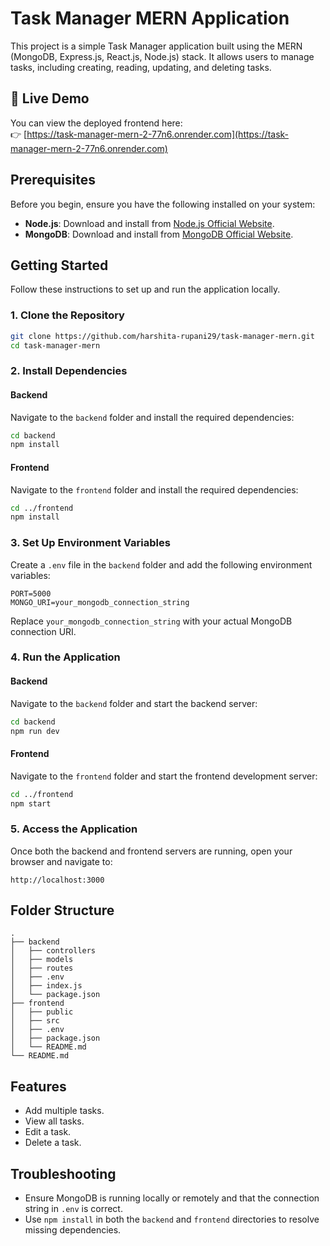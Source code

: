 # Task Manager MERN Application

This project is a simple Task Manager application built using the MERN (MongoDB, Express.js, React.js, Node.js) stack. It allows users to manage tasks, including creating, reading, updating, and deleting tasks.

## 🚀 Live Demo

You can view the deployed frontend here:  
👉 [https://task-manager-mern-2-77n6.onrender.com](https://task-manager-mern-2-77n6.onrender.com)

## Prerequisites

Before you begin, ensure you have the following installed on your system:

- **Node.js**: Download and install from [Node.js Official Website](https://nodejs.org/).
- **MongoDB**: Download and install from [MongoDB Official Website](https://www.mongodb.com/try/download/community).

## Getting Started

Follow these instructions to set up and run the application locally.

### 1. Clone the Repository

```bash
git clone https://github.com/harshita-rupani29/task-manager-mern.git
cd task-manager-mern
```

### 2. Install Dependencies

#### Backend

Navigate to the `backend` folder and install the required dependencies:

```bash
cd backend
npm install
```

#### Frontend

Navigate to the `frontend` folder and install the required dependencies:

```bash
cd ../frontend
npm install
```

### 3. Set Up Environment Variables

Create a `.env` file in the `backend` folder and add the following environment variables:

```env
PORT=5000
MONGO_URI=your_mongodb_connection_string
```
Replace `your_mongodb_connection_string` with your actual MongoDB connection URI.

### 4. Run the Application

#### Backend

Navigate to the `backend` folder and start the backend server:

```bash
cd backend
npm run dev
```

#### Frontend

Navigate to the `frontend` folder and start the frontend development server:

```bash
cd ../frontend
npm start
```

### 5. Access the Application

Once both the backend and frontend servers are running, open your browser and navigate to:

```
http://localhost:3000
```

## Folder Structure

```
.
├── backend
│   ├── controllers
│   ├── models
│   ├── routes
│   ├── .env
│   ├── index.js
│   └── package.json
├── frontend
│   ├── public
│   ├── src
│   ├── .env
│   ├── package.json
│   └── README.md
└── README.md
```

## Features

- Add multiple tasks.
- View all tasks.
- Edit a task.
- Delete a task.

## Troubleshooting

- Ensure MongoDB is running locally or remotely and that the connection string in `.env` is correct.
- Use `npm install` in both the `backend` and `frontend` directories to resolve missing dependencies.
